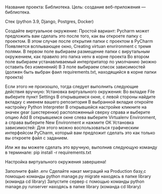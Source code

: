 Название проекта: Библиотека. Цель: создание веб-приложения — библиотека.

Стек (python 3.9, Django, Postgres, Docker)

Cоздайте виртуальное окружение: Простой вариант: Pycharm может предложить вам сделать это после того, как вы откроете папку с проектом. В этом случае после открытия папки с проектом в PyCharm Появляется всплывающее окно, Creating virtuan envrironment c тремя полями. В первом поле выбираем размещение папки с вирутальным окружением, как правило это папка venv в корне проекта Во втором поле выбираем устанавливаемый интерпритатор по умолчанию (можно оставить без изменений) В 3 поле выбираем список зависимостей (должен быть выбран фаил requirements.txt, находящийся в корне папки проекта)

Если этого не произошло, тогда следует выполнить следующие действия вручную: Установка виртуального окружения: Во вкладке File выберите пункт Settings В открывшемся окне, с левой стороны найдите вкладку с именем вашего репозитория В выбранной вкладке откройте настройку Python Interpreter В открывшейся настройке кликните на значек gear (шестеренки) расположенный сверху справа и выберите опцию Add В открывшемся окне слева выберите Virtualenv Environment, а справа выберите New Environment и нажмите ОК Установка зависимостей: Для этого можно воспользоваться графическим интерфейсом PyCharm, который вам предложит сделать это как только вы откроете файл с заданием.

Или же вы можете сделать это вручную, выполнив следующую команду в терминале: pip install -r requirements.txt

Настройка виртуального окружения завершена!

Заполните файл .env Сделайте накат миграций на Production базу,с помощью команды python manage.py migrate находясь в папке library (команда cd library) Запустите сервер с помощью команды python manage.py runserver находясь в папке library (команда cd library)